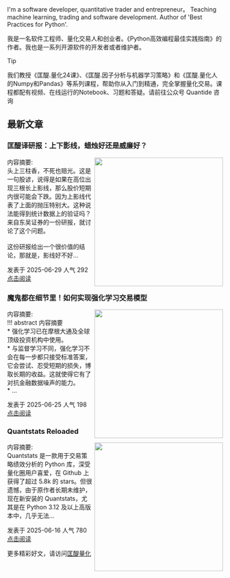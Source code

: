 I'm a software developer, quantitative trader and entrepreneur。 Teaching machine learning, trading and software development. Author of 'Best Practices for Python'. 

我是一名软件工程师、量化交易人和创业者。《Python高效编程最佳实践指南》的作者。我也是一系列开源软件的开发者或者维护者。
>[!tip]
>我们教授《匡醍.量化24课》、《匡醍.因子分析与机器学习策略》和《匡醍.量化人的Numpy和Pandas》等系列课程，帮助你从入门到精通，完全掌握量化交易。课程都配有视频、在线运行的Notebook、习题和答疑。请前往公众号 Quantide 咨询

## 最新文章

<div class="as-grid m-t-md">
<div class="card-columns">
    
<div>
<h3>匡醍译研报：上下影线，蜡烛好还是威廉好？</h3>
<img src="https://images.jieyu.ai/images/hot/mybook/women-sweatshirt-indoor.jpg" style="width: 300px" align="right"/>
<p><span>内容摘要:<br></span>头上三柱香，不死也赔光。这是一句股谚，说得是如果在高位出现三根长上影线，那么股价短期内很可能会下跌。因为上影线代表了上面的抛压特别大。这种说法能得到统计数据上的验证吗？来自东吴证券的一份研报，就讨论了这个问题。<br><br>这份研报给出一个很价值的结论，那就是，影线好不好...</p>

<p><span style="margin-right:20px">发表于 2025-06-29 人气 292 </span><span><a href="https://www.jieyu.ai/blog/posts/papers/ubl/">点击阅读</a></span></p>

</div><!--end-article-->


<div>
<h3>魔鬼都在细节里！如何实现强化学习交易模型</h3>
<img src="https://cdn.jsdelivr.net/gh/zillionare/images@main/images/2025/06/20250625204449.png" style="width: 300px" align="right"/>
<p><span>内容摘要:<br></span>!!! abstract 内容摘要<br>    * 强化学习已在摩根大通及全球顶级投资机构中使用。<br>    * 与监督学习不同，强化学习不会在每一步都只接受标准答案，它会尝试、忍受短期的损失，博取长期的收益。这就使得它有了对抗金融数据噪声的能力。<br>    * ...</p>

<p><span style="margin-right:20px">发表于 2025-06-25 人气 198 </span><span><a href="https://www.jieyu.ai/blog/posts/factor-strategy/构建强化学习交易模型/">点击阅读</a></span></p>

</div><!--end-article-->


<div>
<h3>Quantstats Reloaded</h3>
<img src="https://images.jieyu.ai/images/hot/mybook/girl-hold-book-face.jpg" style="width: 300px" align="right"/>
<p><span>内容摘要:<br></span>Quantstats 是一款用于交易策略绩效分析的 Python 库，深受量化圈用户喜爱，在 Github 上获得了超过 5.8k 的 stars。但很遗憾，由于原作者长期未维护，现在新安装的 Quantstats，尤其是在 Python 3.12 及以上高版本中，几乎无法...</p>

<p><span style="margin-right:20px">发表于 2025-06-16 人气 780 </span><span><a href="https://www.jieyu.ai/blog/posts/tools/quantstats-reloaded/">点击阅读</a></span></p>

</div><!--end-article-->

</div>
</div>

更多精彩好文，请访问[匡醍量化](https://www.jieyu.ai)

